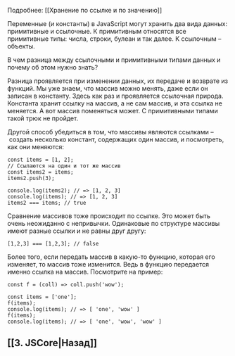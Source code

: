 Подробнее: [[Хранение по ссылке и по значению]]

Переменные (и константы) в JavaScript могут хранить два вида данных: примитивные и ссылочные. 
К примитивным относятся все примитивные типы: числа, строки, булеан и так далее. 
К ссылочным – объекты.

В чем разница между ссылочными и примитивными типами данных и почему об этом нужно знать?

Разница проявляется при изменении данных, их передаче и возврате из функций. Мы уже знаем, что массив можно менять, даже если он записан в константу. Здесь как раз и проявляется ссылочная природа. Константа хранит ссылку на массив, а не сам массив, и эта ссылка не меняется. А вот массив поменяться может. С примитивными типами такой трюк не пройдет.

Другой способ убедиться в том, что массивы являются ссылками – создать несколько констант, содержащих один массив, и посмотреть, как они меняются:

```
const items = [1, 2];
// Ссылаются на один и тот же массив
const items2 = items;
items2.push(3);

console.log(items2); // => [1, 2, 3]
console.log(items); // => [1, 2, 3]
items2 === items; // true
```

Сравнение массивов тоже происходит по ссылке. Это может быть очень неожиданно с непривычки. Одинаковые по структуре массивы имеют разные ссылки и не равны друг другу:

```
[1,2,3] === [1,2,3]; // false
```

Более того, если передать массив в какую-то функцию, которая его изменяет, то массив тоже изменится. Ведь в функцию передается именно ссылка на массив. Посмотрите на пример:

```
const f = (coll) => coll.push('wow');

const items = ['one'];
f(items);
console.log(items); // => [ 'one', 'wow' ]
f(items);
console.log(items); // => [ 'one', 'wow', 'wow' ]
```

## [[3. JSCore|Назад]]